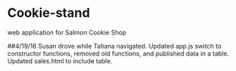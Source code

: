 # Cookie-stand
web application for Salmon Cookie Shop

##4/19/16
Susan drove while Tatiana navigated. Updated app.js switch to constructor functions, removed old functions, and published data in a table. Updated sales.html to include table.
